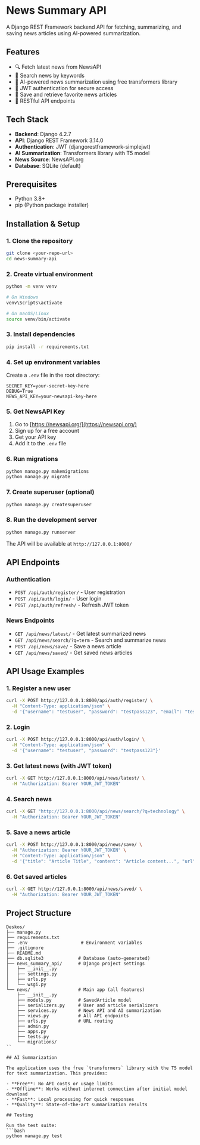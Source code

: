 # News Summary API

A Django REST Framework backend API for fetching, summarizing, and saving news articles using AI-powered summarization.

## Features

- 🔍 Fetch latest news from NewsAPI
- 🔎 Search news by keywords
- 🤖 AI-powered news summarization using free transformers library
- 🔐 JWT authentication for secure access
- 💾 Save and retrieve favorite news articles
- 📱 RESTful API endpoints

## Tech Stack

- **Backend**: Django 4.2.7
- **API**: Django REST Framework 3.14.0
- **Authentication**: JWT (djangorestframework-simplejwt)
- **AI Summarization**: Transformers library with T5 model
- **News Source**: NewsAPI.org
- **Database**: SQLite (default)

## Prerequisites

- Python 3.8+
- pip (Python package installer)

## Installation & Setup

### 1. Clone the repository
```bash
git clone <your-repo-url>
cd news-summary-api
```

### 2. Create virtual environment
```bash
python -m venv venv

# On Windows
venv\Scripts\activate

# On macOS/Linux
source venv/bin/activate
```

### 3. Install dependencies
```bash
pip install -r requirements.txt
```

### 4. Set up environment variables
Create a `.env` file in the root directory:
```env
SECRET_KEY=your-secret-key-here
DEBUG=True
NEWS_API_KEY=your-newsapi-key-here
```

### 5. Get NewsAPI Key
1. Go to [https://newsapi.org/](https://newsapi.org/)
2. Sign up for a free account
3. Get your API key
4. Add it to the `.env` file

### 6. Run migrations
```bash
python manage.py makemigrations
python manage.py migrate
```

### 7. Create superuser (optional)
```bash
python manage.py createsuperuser
```

### 8. Run the development server
```bash
python manage.py runserver
```

The API will be available at `http://127.0.0.1:8000/`

## API Endpoints

### Authentication
- `POST /api/auth/register/` - User registration
- `POST /api/auth/login/` - User login
- `POST /api/auth/refresh/` - Refresh JWT token

### News Endpoints
- `GET /api/news/latest/` - Get latest summarized news
- `GET /api/news/search/?q=term` - Search and summarize news
- `POST /api/news/save/` - Save a news article
- `GET /api/news/saved/` - Get saved news articles

## API Usage Examples

### 1. Register a new user
```bash
curl -X POST http://127.0.0.1:8000/api/auth/register/ \
  -H "Content-Type: application/json" \
  -d '{"username": "testuser", "password": "testpass123", "email": "test@example.com"}'
```

### 2. Login
```bash
curl -X POST http://127.0.0.1:8000/api/auth/login/ \
  -H "Content-Type: application/json" \
  -d '{"username": "testuser", "password": "testpass123"}'
```

### 3. Get latest news (with JWT token)
```bash
curl -X GET http://127.0.0.1:8000/api/news/latest/ \
  -H "Authorization: Bearer YOUR_JWT_TOKEN"
```

### 4. Search news
```bash
curl -X GET "http://127.0.0.1:8000/api/news/search/?q=technology" \
  -H "Authorization: Bearer YOUR_JWT_TOKEN"
```

### 5. Save a news article
```bash
curl -X POST http://127.0.0.1:8000/api/news/save/ \
  -H "Authorization: Bearer YOUR_JWT_TOKEN" \
  -H "Content-Type: application/json" \
  -d '{"title": "Article Title", "content": "Article content...", "url": "https://example.com", "source": "Example News"}'
```

### 6. Get saved articles
```bash
curl -X GET http://127.0.0.1:8000/api/news/saved/ \
  -H "Authorization: Bearer YOUR_JWT_TOKEN"
```

## Project Structure

```
Deskos/
├── manage.py
├── requirements.txt
├── .env                    # Environment variables
├── .gitignore
├── README.md
├── db.sqlite3             # Database (auto-generated)
├── news_summary_api/      # Django project settings
│   ├── __init__.py
│   ├── settings.py
│   ├── urls.py
│   └── wsgi.py
└── news/                  # Main app (all features)
    ├── __init__.py
    ├── models.py          # SavedArticle model
    ├── serializers.py     # User and article serializers
    ├── services.py        # News API and AI summarization
    ├── views.py           # All API endpoints
    ├── urls.py            # URL routing
    ├── admin.py
    ├── apps.py
    ├── tests.py
    └── migrations/
``

## AI Summarization

The application uses the free `transformers` library with the T5 model for text summarization. This provides:

- **Free**: No API costs or usage limits
- **Offline**: Works without internet connection after initial model download
- **Fast**: Local processing for quick responses
- **Quality**: State-of-the-art summarization results

## Testing

Run the test suite:
```bash
python manage.py test
```

